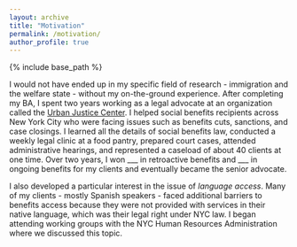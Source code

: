 ```yaml
---
layout: archive
title: "Motivation"
permalink: /motivation/
author_profile: true
---
```


{% include base_path %}

I would not have ended up in my specific field of research - immigration and the welfare state - without my on-the-ground experience. After completing my BA, I spent two years working as a legal advocate at an organization called the [Urban Justice Center](https://www.urbanjustice.org/). I helped social benefits recipients across New York City who were facing issues such as benefits cuts, sanctions, and case closings. I learned all the details of social benefits law, conducted a weekly legal clinic at a food pantry, prepared court cases, attended administrative hearings, and represented a caseload of about 40 clients at one time. Over two years, I won ___ in retroactive benefits and ___ in ongoing benefits for my clients and eventually became the senior advocate. 

I also developed a particular interest in the issue of *language access*. Many of my clients - mostly Spanish speakers - faced additional barriers to benefits access because they were not provided with services in their native language, which was their legal right under NYC law. I began attending working groups with the NYC Human Resources Administration where we discussed this topic. 
